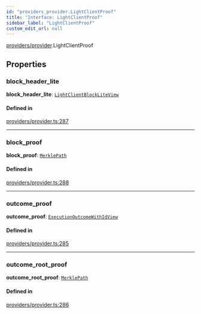```yaml
---
id: "providers_provider.LightClientProof"
title: "Interface: LightClientProof"
sidebar_label: "LightClientProof"
custom_edit_url: null
---
```


[providers/provider](../modules/providers_provider.md).LightClientProof

## Properties

### block\_header\_lite

 **block\_header\_lite**: [`LightClientBlockLiteView`](providers_provider.LightClientBlockLiteView.md)

#### Defined in

[providers/provider.ts:287](https://github.com/near/near-api-js/blob/ecc6fa8f/packages/near-api-js/src/providers/provider.ts#L287)

___

### block\_proof

 **block\_proof**: [`MerklePath`](../modules/providers_provider.md#merklepath)

#### Defined in

[providers/provider.ts:288](https://github.com/near/near-api-js/blob/ecc6fa8f/packages/near-api-js/src/providers/provider.ts#L288)

___

### outcome\_proof

 **outcome\_proof**: [`ExecutionOutcomeWithIdView`](providers_provider.ExecutionOutcomeWithIdView.md)

#### Defined in

[providers/provider.ts:285](https://github.com/near/near-api-js/blob/ecc6fa8f/packages/near-api-js/src/providers/provider.ts#L285)

___

### outcome\_root\_proof

 **outcome\_root\_proof**: [`MerklePath`](../modules/providers_provider.md#merklepath)

#### Defined in

[providers/provider.ts:286](https://github.com/near/near-api-js/blob/ecc6fa8f/packages/near-api-js/src/providers/provider.ts#L286)
